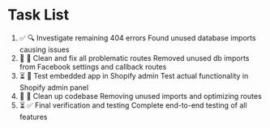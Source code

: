 # Task List

1. ✅ 🔍 Investigate remaining 404 errors
Found unused database imports causing issues
2. 🔄 🧹 Clean and fix all problematic routes
Removed unused db imports from Facebook settings and callback routes
3. ⏳ 🧪 Test embedded app in Shopify admin
Test actual functionality in Shopify admin panel
4. 🔄 🧽 Clean up codebase
Removing unused imports and optimizing routes
5. ⏳ ✅ Final verification and testing
Complete end-to-end testing of all features


